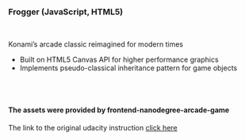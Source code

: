 <h3>Frogger (JavaScript, HTML5)</h3>
<br>
<p>Konami’s arcade classic reimagined for modern times</p>
<ul>
<li>Built on HTML5 Canvas API for higher performance graphics</li>
<li>Implements pseudo-classical inheritance pattern for game objects</li>
</ul>
<br>
<br>
<h4>The assets were provided by frontend-nanodegree-arcade-game </h4>

<p>The link to the original udacity instruction <a href="https://www.udacity.com/course/viewer#!/c-ud015/l-3072058665/m-3072588797"> click here</a></p>
